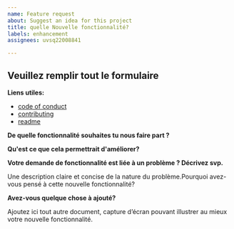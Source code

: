 ```yaml
---
name: Feature request
about: Suggest an idea for this project
title: quelle Nouvelle fonctionnalité?
labels: enhancement
assignees: uvsq22008841

---
```


## Veuillez remplir tout le formulaire 

**Liens utiles:**
- [code of conduct](https://docs.github.com/fr/site-policy/github-terms/github-event-code-of-conduct)
- [contributing](https://docs.github.com/en/get-started/quickstart/contributing-to-projects)
- [readme](https://docs.github.com/fr/repositories/managing-your-repositorys-settings-and-features/customizing-your-repository/about-readmes)


**De quelle fonctionnalité souhaites tu nous faire part ?**

**Qu'est ce que cela permettrait d'améliorer?**

**Votre demande de fonctionnalité est liée à un problème ? Décrivez svp.**

Une description claire et concise de la nature du problème.Pourquoi avez-vous pensé à cette nouvelle fonctionnalité?

**Avez-vous quelque chose à ajouté?**

Ajoutez ici tout autre document, capture d’écran pouvant illustrer au mieux votre nouvelle fonctionnalité.
